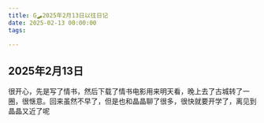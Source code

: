 ```yaml
---
title: G🛹2025年2月13日以往日记
date: 2025-02-13 00:00:00
tags:

---
```


## 2025年2月13日
很开心，先是写了情书，然后下载了情书电影用来明天看，晚上去了古城转了一圈，很惬意。回来虽然不早了，但是也和晶晶聊了很多，很快就要开学了，离见到晶晶又近了呢